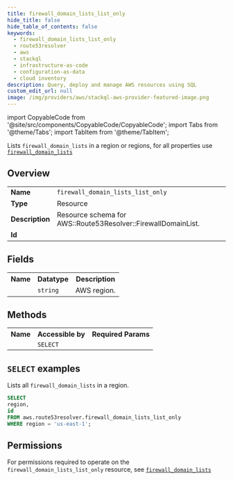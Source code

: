 ```yaml
---
title: firewall_domain_lists_list_only
hide_title: false
hide_table_of_contents: false
keywords:
  - firewall_domain_lists_list_only
  - route53resolver
  - aws
  - stackql
  - infrastructure-as-code
  - configuration-as-data
  - cloud inventory
description: Query, deploy and manage AWS resources using SQL
custom_edit_url: null
image: /img/providers/aws/stackql-aws-provider-featured-image.png
---
```


import CopyableCode from '@site/src/components/CopyableCode/CopyableCode';
import Tabs from '@theme/Tabs';
import TabItem from '@theme/TabItem';

Lists <code>firewall_domain_lists</code> in a region or regions, for all properties use <a href="/providers/aws/serviceName/firewall_domain_lists/"><code>firewall_domain_lists</code></a>

## Overview
<table><tbody>
<tr><td><b>Name</b></td><td><code>firewall_domain_lists_list_only</code></td></tr>
<tr><td><b>Type</b></td><td>Resource</td></tr>
<tr><td><b>Description</b></td><td>Resource schema for AWS::Route53Resolver::FirewallDomainList.</td></tr>
<tr><td><b>Id</b></td><td><CopyableCode code="aws.route53resolver.firewall_domain_lists_list_only" /></td></tr>
</tbody></table>

## Fields
<table><tbody><tr><th>Name</th><th>Datatype</th><th>Description</th></tr><tr><td><CopyableCode code="region" /></td><td><code>string</code></td><td>AWS region.</td></tr>
</tbody></table>

## Methods

<table><tbody>
  <tr>
    <th>Name</th>
    <th>Accessible by</th>
    <th>Required Params</th>
  </tr>
  <tr>
    <td><CopyableCode code="list_resources" /></td>
    <td><code>SELECT</code></td>
    <td><CopyableCode code="region" /></td>
  </tr>
</tbody></table>

## `SELECT` examples
Lists all <code>firewall_domain_lists</code> in a region.
```sql
SELECT
region,
id
FROM aws.route53resolver.firewall_domain_lists_list_only
WHERE region = 'us-east-1';
```


## Permissions

For permissions required to operate on the <code>firewall_domain_lists_list_only</code> resource, see <a href="/providers/aws/route53resolver/firewall_domain_lists/#permissions"><code>firewall_domain_lists</code></a>

